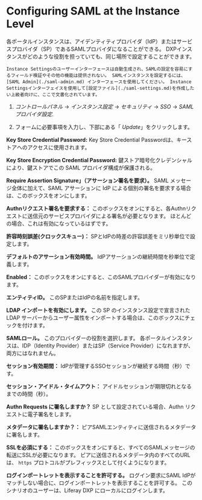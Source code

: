 # Configuring SAML at the Instance Level

各ポータルインスタンスは、アイデンティティプロバイダ（IdP）またはサービスプロバイダ（SP）であるSAMLプロバイダになることができる。 DXPインスタンスがどのような役割を担っていても、同じ場所で設定することができます。

```{warning}
Instance Settingsのユーザーインターフェースは自動生成され、SAMLの設定を容易にするフィールド検証やその他の機能は提供されない。 SAMLインスタンスを設定するには、[SAML Admin](./saml-admin.md) インターフェースを使用してください。 Instance Settingsインターフェイスを使用して[設定ファイル](./saml-settings.md)を作成したい上級者向けに、ここで文書化されています。
```

1. _コントロールパネル_ &rarr; _インスタンス設定_ &rarr; _セキュリティ_ &rarr; _SSO_ &rarr; _SAML プロバイダ設定_.

1. フォームに必要事項を入力し、下部にある「 _Update_」をクリックします。

**Key Store Credential Password:** Key Store Credential Passwordは、キーストアへのアクセスに使用されます。

**Key Store Encryption Credential Password:** 鍵ストア暗号化クレデンシャルにより、鍵ストアでこの SAML プロバイダ構成が保護される。

**Require Assertion Signature」（アサーション署名を要求）。** SAML メッセージ全体に加えて、SAML アサーションに IdP による個別の署名を要求する場合は、このボックスをオンにします。

**Authnリクエスト署名を要求する：** このボックスをオンにすると、各Authnリクエストに送信元のサービスプロバイダによる署名が必要となります。 ほとんどの場合、これは有効になっているはずです。

**許容時刻誤差(クロックスキュー)：** SPとIdPの時差の許容誤差をミリ秒単位で設定します。

**デフォルトのアサーション有効時間。** IdPアサーションの継続時間を秒単位で定義します。

**Enabled：** このボックスをオンにすると、このSAMLプロバイダーが有効になります。

**エンティティID。** このSPまたはIdPの名前を指定します。

**LDAP インポートを有効にします。** この SP のインスタンス設定で宣言された LDAP サーバーからユーザー属性をインポートする場合は、このボックスにチェックを付けます。

**SAMLロール。** このプロバイダーの役割を選択します。 各ポータルインスタンスは、IDP（Identity Provider）またはSP（Service Provider）になれますが、両方にはなれません。

**セッション有効期間：** IdPが管理するSSOセッションが継続する時間（秒）です。

**セッション・アイドル・タイムアウト：** アイドルセッションが期限切れとなるまでの時間（秒）。

**Authn Requests に署名しますか？** SP として設定されている場合、Authn リクエストに電子署名をします。

**メタデータに署名しますか？：** ピアSAMLエンティティに送信されるメタデータに署名します。

**SSLを必須にする：** このボックスをオンにすると、すべてのSAMLメッセージの転送にSSLが必要になります。 ピアに送信されるメタデータ内のすべてのURLは、 `https` プロトコルがプレフィックスとして付くようになります。

**ログインポートレットを表示することを許可する。** ログイン要求にSAML IdPがマッチしない場合に、ログインポートレットを表示することを許可する。 このシナリオのユーザーは、Liferay DXP にローカルにログインします。 
